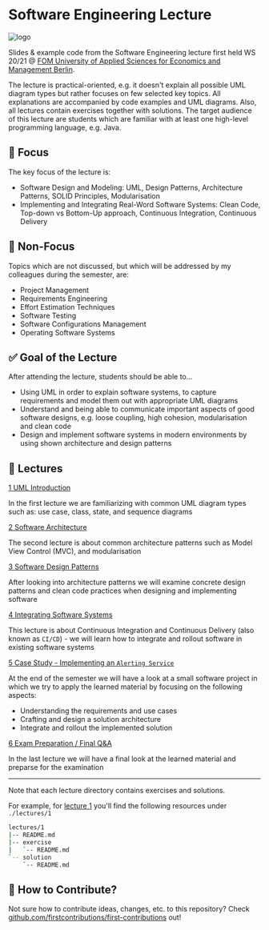 # Software Engineering Lecture

![logo](https://knda.de/wp-content/uploads/2019/Betriebe/FOM_2015_CMYK_MitWortmarke.png)

Slides & example code from the Software Engineering lecture first held WS 20/21 @ [FOM University of Applied Sciences for Economics and Management Berlin](https://www.fom.de/studiengaenge/it-management/bachelor-studiengaenge/informatik/_produkte;inhalte.html).

The lecture is practical-oriented, e.g. it doesn't explain all possible UML diagram types but rather focuses on few selected key topics. All explanations are accompanied by code examples and UML diagrams. Also, all lectures contain exercises together with solutions. The target audience of this lecture are students which are familiar with at least one high-level programming language, e.g. Java.

## :mag_right: Focus

The key focus of the lecture is:

- Software Design and Modeling: UML, Design Patterns, Architecture Patterns, SOLID Principles, Modularisation
- Implementing and Integrating Real-Word Software Systems: Clean Code, Top-down vs Bottom-Up approach, Continuous Integration, Continuous Delivery

## :no_entry_sign: Non-Focus

Topics which are not discussed, but which will be addressed by my colleagues during the semester, are:

- Project Management
- Requirements Engineering
- Effort Estimation Techniques
- Software Testing
- Software Configurations Management
- Operating Software Systems

## :white_check_mark: Goal of the Lecture

After attending the lecture, students should be able to...

- Using UML in order to explain software systems, to capture requirements and model them out with appropriate UML diagrams
- Understand and being able to communicate important aspects of good software designs, e.g. loose coupling, high cohesion, modularisation and clean code
- Design and implement software systems in modern environments by using shown architecture and design patterns

## :school: Lectures

[1 UML Introduction](./lectures/1/README.md)

In the first lecture we are familiarizing with common UML diagram types such as: use case, class, state, and sequence diagrams

[2 Software Architecture](./lectures/2/README.md)

The second lecture is about common architecture patterns such as Model View Control (MVC), and modularisation

[3 Software Design Patterns](./lectures/3/README.md)

After looking into architecture patterns we will examine concrete design patterns and clean code practices when designing and implementing software

[4 Integrating Software Systems](./lectures/4/README.md)

This lecture is about Continuous Integration and Continuous Delivery (also known as `CI/CD`) - we will learn how to integrate and rollout software in existing software systems

[5 Case Study - Implementing an `Alerting Service`](./lectures/5/README.md)

At the end of the semester we will have a look at a small software project in which we try to apply the learned material by focusing on the following aspects:

- Understanding the requirements and use cases
- Crafting and design a solution architecture 
- Integrate and rollout the implemented solution

[6 Exam Preparation / Final Q&A](./lectures/6/README.md)

In the last lecture we will have a final look at the learned material and preparse for the examination

-----

Note that each lecture directory contains exercises and solutions.

For example, for [lecture 1](./lectures/1/README.md) you'll find the following resources under `./lectures/1`

```bash
lectures/1
|-- README.md
|-- exercise
|   `-- README.md
`-- solution
    `-- README.md
```

## :raising_hand: How to Contribute?

Not sure how to contribute ideas, changes, etc. to this repository? Check [github.com/firstcontributions/first-contributions](https://github.com/firstcontributions/first-contributions/blob/master/README.md) out!
